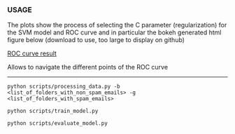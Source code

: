 ### USAGE

The plots show the process of selecting the C parameter (regularization) for the SVM model and ROC curve and in particular the bokeh generated html figure below (download to use, too large to display on github)

[ROC curve result](plots/ROC_representation.html)

Allows to navigate the different points of the ROC curve

---

`python scripts/processing_data.py -b <list_of_folders_with_non_spam_emails> -g <list_of_folders_with_spam_emails>`

`python scripts/train_model.py`

`python scripts/evaluate_model.py`

